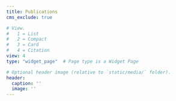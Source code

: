 ```yaml
---
title: Publications
cms_exclude: true

# View.
#   1 = List
#   2 = Compact
#   3 = Card
#   4 = Citation
view: 4
type: "widget_page"  # Page type is a Widget Page

# Optional header image (relative to `static/media/` folder).
header:
  caption: ''
  image: ''
---
```


